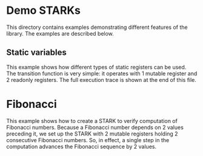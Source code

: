 # Demo STARKs

This directory contains examples demonstrating different features of the library. The examples are described below.

## Static variables

This example shows how different types of static registers can be used. The transition function is very simple: it operates with 1 mutable register and 2 readonly registers. The full execution trace is shown at the end of this file.

# Fibonacci
This example shows how to create a STARK to verify computation of Fibonacci numbers. Because a Fibonacci number depends on 2 values preceding it, we set up the STARK with 2 mutable registers holding 2 consecutive Fibonacci numbers. So, in effect, a single step in the computation advances the Fibonacci sequence by 2 values.